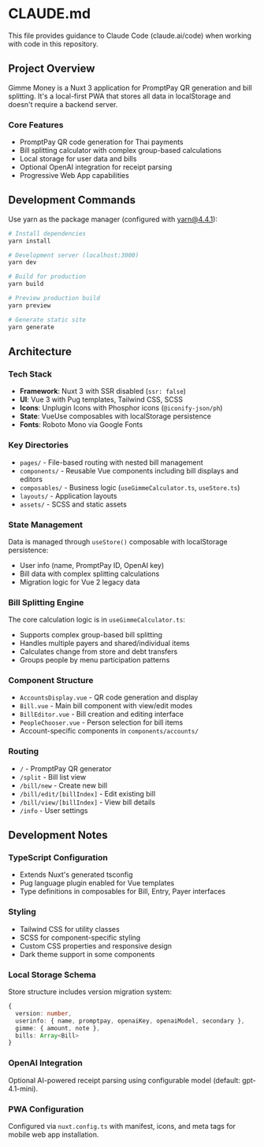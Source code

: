 # CLAUDE.md

This file provides guidance to Claude Code (claude.ai/code) when working with code in this repository.

## Project Overview

Gimme Money is a Nuxt 3 application for PromptPay QR generation and bill splitting. It's a local-first PWA that stores all data in localStorage and doesn't require a backend server.

### Core Features
- PromptPay QR code generation for Thai payments
- Bill splitting calculator with complex group-based calculations
- Local storage for user data and bills
- Optional OpenAI integration for receipt parsing
- Progressive Web App capabilities

## Development Commands

Use yarn as the package manager (configured with yarn@4.4.1):

```bash
# Install dependencies
yarn install

# Development server (localhost:3000)
yarn dev

# Build for production
yarn build

# Preview production build
yarn preview

# Generate static site
yarn generate
```

## Architecture

### Tech Stack
- **Framework**: Nuxt 3 with SSR disabled (`ssr: false`)
- **UI**: Vue 3 with Pug templates, Tailwind CSS, SCSS
- **Icons**: Unplugin Icons with Phosphor icons (`@iconify-json/ph`)
- **State**: VueUse composables with localStorage persistence
- **Fonts**: Roboto Mono via Google Fonts

### Key Directories
- `pages/` - File-based routing with nested bill management
- `components/` - Reusable Vue components including bill displays and editors
- `composables/` - Business logic (`useGimmeCalculator.ts`, `useStore.ts`)
- `layouts/` - Application layouts
- `assets/` - SCSS and static assets

### State Management
Data is managed through `useStore()` composable with localStorage persistence:
- User info (name, PromptPay ID, OpenAI key)
- Bill data with complex splitting calculations
- Migration logic for Vue 2 legacy data

### Bill Splitting Engine
The core calculation logic is in `useGimmeCalculator.ts`:
- Supports complex group-based bill splitting
- Handles multiple payers and shared/individual items
- Calculates change from store and debt transfers
- Groups people by menu participation patterns

### Component Structure
- `AccountsDisplay.vue` - QR code generation and display
- `Bill.vue` - Main bill component with view/edit modes
- `BillEditor.vue` - Bill creation and editing interface
- `PeopleChooser.vue` - Person selection for bill items
- Account-specific components in `components/accounts/`

### Routing
- `/` - PromptPay QR generator
- `/split` - Bill list view
- `/bill/new` - Create new bill
- `/bill/edit/[billIndex]` - Edit existing bill
- `/bill/view/[billIndex]` - View bill details
- `/info` - User settings

## Development Notes

### TypeScript Configuration
- Extends Nuxt's generated tsconfig
- Pug language plugin enabled for Vue templates
- Type definitions in composables for Bill, Entry, Payer interfaces

### Styling
- Tailwind CSS for utility classes
- SCSS for component-specific styling
- Custom CSS properties and responsive design
- Dark theme support in some components

### Local Storage Schema
Store structure includes version migration system:
```typescript
{
  version: number,
  userinfo: { name, promptpay, openaiKey, openaiModel, secondary },
  gimme: { amount, note },
  bills: Array<Bill>
}
```

### OpenAI Integration
Optional AI-powered receipt parsing using configurable model (default: gpt-4.1-mini).

### PWA Configuration
Configured via `nuxt.config.ts` with manifest, icons, and meta tags for mobile web app installation.